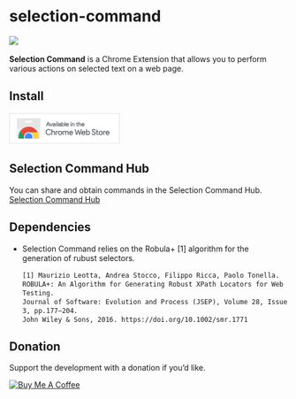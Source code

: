 # selection-command
<img width="700" src="https://github.com/ujiro99/selection-command/blob/main/docs/920%C3%97300.png?raw=true" />

**Selection Command** is a Chrome Extension that allows you to perform various actions on selected text on a web page.  

## Install
<a href="https://chromewebstore.google.com/detail/selection-command/nlnhbibaommoelemmdfnkjkgoppkohje?utm_source=github&utm_medium=referral&utm_content=banner" title="open chrome webstore">
<img src="https://github.com/ujiro99/optimize-ab-selector/blob/master/docs/assets/chrome-webstore-small.png?raw=true" alt="chrome webstore" width="200">
</a>

## Selection Command Hub

You can share and obtain commands in the Selection Command Hub.  
[Selection Command Hub](https://ujiro99.github.io/selection-command/)

## Dependencies

- Selection Command relies on the Robula+ [1] algorithm for the generation of rubust selectors.
  ```
  [1] Maurizio Leotta, Andrea Stocco, Filippo Ricca, Paolo Tonella. 
  ROBULA+: An Algorithm for Generating Robust XPath Locators for Web Testing.
  Journal of Software: Evolution and Process (JSEP), Volume 28, Issue 3, pp.177–204.
  John Wiley & Sons, 2016. https://doi.org/10.1002/smr.1771
  ```

## Donation
Support the development with a donation if you’d like.  
  
<a href="https://www.buymeacoffee.com/yujiro.takeda" target="_blank"><img src="https://cdn.buymeacoffee.com/buttons/v2/default-blue.png" alt="Buy Me A Coffee" style="height: 60px !important;width: 217px !important;" ></a>
